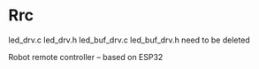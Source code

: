 # Rrc

led_drv.c
led_drv.h
led_buf_drv.c
led_buf_drv.h
need to be deleted

Robot remote controller – based on ESP32
